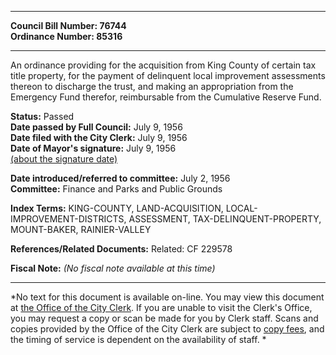* * * * *  
  
**Council Bill Number: [](#h0)[](#h2)76744**   
**Ordinance Number: 85316**  
  
* * * * *  
  
An ordinance providing for the acquisition from King County of certain tax title property, for the payment of delinquent local improvement assessments thereon to discharge the trust, and making an appropriation from the Emergency Fund therefor, reimbursable from the Cumulative Reserve Fund.  
  
**Status:** Passed   
**Date passed by Full Council:** July 9, 1956   
**Date filed with the City Clerk:** July 9, 1956   
**Date of Mayor's signature:** July 9, 1956   
[(about the signature date)](/~public/approvaldate.htm)   
  
  
**Date introduced/referred to committee:** July 2, 1956   
**Committee:** Finance and Parks and Public Grounds   
  
**Index Terms:** KING-COUNTY, LAND-ACQUISITION, LOCAL-IMPROVEMENT-DISTRICTS, ASSESSMENT, TAX-DELINQUENT-PROPERTY, MOUNT-BAKER, RAINIER-VALLEY  
  
**References/Related Documents:** Related: CF 229578  
  
**Fiscal Note:** *(No fiscal note available at this time)*  
  
* * * * *  
  
*No text for this document is available on-line. You may view this document at [the Office of the City Clerk](http://www.seattle.gov/leg/clerk/contactUs.htm). If you are unable to visit the Clerk's Office, you may request a copy or scan be made for you by Clerk staff. Scans and copies provided by the Office of the City Clerk are subject to [copy fees](http://clerk.seattle.gov/~public/clerkfees.htm), and the timing of service is dependent on the availability of staff. *  
  
  
